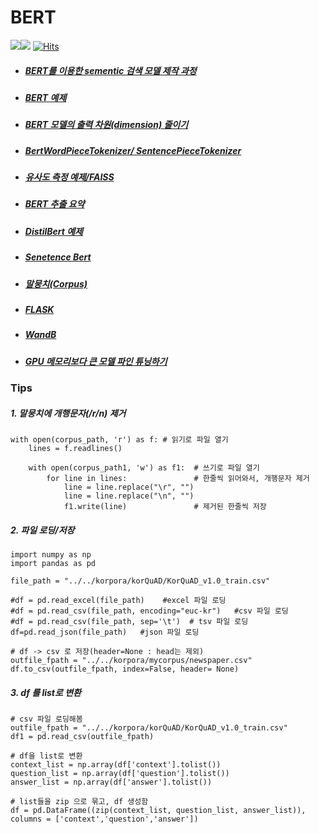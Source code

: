 # BERT
<img src="https://img.shields.io/badge/Pytorch-EE4C2C?style=flat-square&logo=Pytorch&logoColor=white"/><img src="https://img.shields.io/badge/Python-3766AB?style=flat-square&logo=Python&logoColor=white"/></a>
[![Hits](https://hits.seeyoufarm.com/api/count/incr/badge.svg?url=https%3A%2F%2Fgithub.com%2Fkobongsoo%2FBERT&count_bg=%2379C83D&title_bg=%23555555&icon=&icon_color=%23E7E7E7&title=hits&edge_flat=false)](https://hits.seeyoufarm.com)

- ##### [BERT를 이용한 sementic 검색 모델 제작 과정](https://github.com/kobongsoo/BERT/tree/master)
- ##### [BERT 예제](https://github.com/kobongsoo/BERT/tree/master/bert)
- ##### [BERT 모델의 출력 차원(dimension) 줄이기](https://github.com/kobongsoo/BERT/tree/master/mymodel)
- ##### [BertWordPieceTokenizer/ SentencePieceTokenizer](https://github.com/kobongsoo/BERT/tree/master/tokenizer_sample)
- ##### [유사도 측정 예제/FAISS](https://github.com/kobongsoo/BERT/tree/master/embedding_sample)
- ##### [BERT 추출 요약](https://github.com/kobongsoo/BERT/tree/master/summarizer)
- ##### [DistilBert 예제](https://github.com/kobongsoo/BERT/tree/master/distilbert)
- ##### [Senetence Bert](https://github.com/kobongsoo/BERT/tree/master/sbert)
- ##### [말뭉치(Corpus)](https://github.com/kobongsoo/BERT/tree/master/corpus_sample)
- ##### [FLASK](https://github.com/kobongsoo/BERT/tree/master/Flask)
- ##### [WandB](https://github.com/kobongsoo/WandB/tree/master)
- ##### [GPU 메모리보다 큰 모델 파인 튜닝하기](https://github.com/kobongsoo/GPUTech/tree/master)


### Tips
##### 1. 말뭉치에 개행문자(/r/n) 제거
```
with open(corpus_path, 'r') as f: # 읽기로 파일 열기
    lines = f.readlines()
    
    with open(corpus_path1, 'w') as f1:  # 쓰기로 파일 열기
        for line in lines:               # 한줄씩 읽어와서, 개행문자 제거
            line = line.replace("\r", "")
            line = line.replace("\n", "")
            f1.write(line)               # 제거된 한줄씩 저장
 ```
##### 2. 파일 로딩/저장
```
import numpy as np
import pandas as pd

file_path = "../../korpora/korQuAD/KorQuAD_v1.0_train.csv"

#df = pd.read_excel(file_path)    #excel 파일 로딩
#df = pd.read_csv(file_path, encoding="euc-kr")   #csv 파일 로딩
#df = pd.read_csv(file_path, sep='\t')  # tsv 파일 로딩
df=pd.read_json(file_path)   #json 파일 로딩
```
```
# df -> csv 로 저장(header=None : head는 제외)
outfile_fpath = "../../korpora/mycorpus/newspaper.csv"
df.to_csv(outfile_fpath, index=False, header= None)
```
##### 3. df 를 list로 변환
```
# csv 파일 로딩해봄
outfile_fpath = "../../korpora/korQuAD/KorQuAD_v1.0_train.csv"
df1 = pd.read_csv(outfile_fpath)

# df을 list로 변환
context_list = np.array(df['context'].tolist())
question_list = np.array(df['question'].tolist())
answer_list = np.array(df['answer'].tolist())
```
```
# list들을 zip 으로 묶고, df 생성함
df = pd.DataFrame((zip(context_list, question_list, answer_list)), columns = ['context','question','answer'])
```
